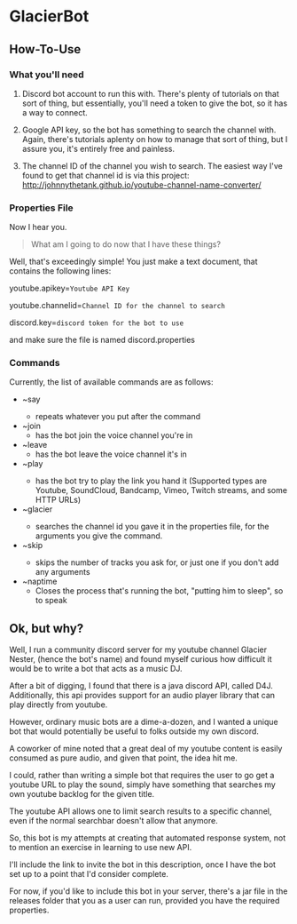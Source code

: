 # GlacierBot
## How-To-Use
### What you'll need
1. Discord bot account to run this with. There's plenty of tutorials on that sort of thing, but essentially, you'll need a token to give the bot, so it has a way to connect.

2. Google API key, so the bot has something to search the channel with. Again, there's tutorials aplenty on how to manage that sort of thing, but I assure you, it's entirely free and painless. 

3. The channel ID of the channel you wish to search. 
  The easiest way I've found to get that channel id is via this project: http://johnnythetank.github.io/youtube-channel-name-converter/

### Properties File


Now I hear you. 
>What am I going to do now that I have these things?

Well, that's exceedingly simple! You just make a text document, that contains the following lines:

youtube.apikey=`Youtube API Key`

youtube.channelid=`Channel ID for the channel to search`

discord.key=`discord token for the bot to use`

and make sure the file is named discord.properties 
  
### Commands

Currently, the list of available commands are as follows: 

* ~say <args> 
    * repeats whatever you put after the command
* ~join 
    * has the bot join the voice channel you're in
* ~leave
    * has the bot leave the voice channel it's in
* ~play <args> 
    * has the bot try to play the link you hand it (Supported types are Youtube, SoundCloud, Bandcamp, Vimeo, Twitch streams, and some HTTP URLs)
* ~glacier <args> 
    * searches the channel id you gave it in the properties file, for the arguments you give the command.
* ~skip <args> 
    * skips the number of tracks you ask for, or just one if you don't add any arguments
* ~naptime 
    * Closes the process that's running the bot, "putting him to sleep", so to speak

## Ok, but why?
Well, I run a community discord server for my youtube channel Glacier Nester, (hence the bot's name) and found myself curious how difficult it would be to write a bot that acts as a music DJ.

After a bit of digging, I found that there is a java discord API, called D4J. Additionally, this api provides support for an audio player library that can play directly from youtube.

However, ordinary music bots are a dime-a-dozen, and I wanted a unique bot that would potentially be useful to folks outside my own discord.

A coworker of mine noted that a great deal of my youtube content is easily consumed as pure audio, and given that point, the idea hit me.

I could, rather than writing a simple bot that requires the user to go get a youtube URL to play the sound, simply have something that searches my own youtube backlog for the given title.

The youtube API allows one to limit search results to a specific channel, even if the normal searchbar doesn't allow that anymore.

So, this bot is my attempts at creating that automated response system, not to mention an exercise in learning to use new API. 

I'll include the link to invite the bot in this description, once I have the bot set up to a point that I'd consider complete.

For now, if you'd like to include this bot in your server, there's a jar file in the releases folder that you as a user can run, provided you have the required properties. 
